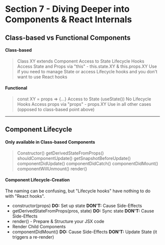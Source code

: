 # Section 7 - Diving Deeper into Components & React Internals

## Class-based vs Functional Components

#### Class-based

> Class XY extends Component
> Access to State
> Lifecycle Hooks
> Access State and Props via "this" - this.state.XY & this.props.XY
> Use if you need to manage State or access Lifecycle hooks and you don't want to use React hooks

#### Functional

> const XY = props => {...}
> Access to State (useState())
> No Lifecycle Hooks
> Access props via "props" - props.XY
> Use in all other cases (opposed to class-based point above)

---

## Component Lifecycle

#### Only available in Class-based Components

> Constructor()
> getDerivedStateFromProps()
> shouldComponentUpdate()
> getSnapshotBeforeUpdate()
> componentDidUpdate()
> componentDidCatch()
> componentDidMount()
> componentWillUnmount()
> render()

#### Component Lifecycle-Creation

The naming can be confusing, but "Lifecycle hooks" have nothing to do with "React hooks".

- constructor(props)
  **DO:** Set up state
  **DON'T:** Cause Side-Effects
- getDerivedStateFromProps(pros, state)
  **DO:** Sync state
  **DON'T:** Cause Side-Effects
- render() - Prepare & Structure your JSX code
- Render Child Components
- componentDidMount()
  **DO:** Cause Side-Effects
  **DON'T:** Update State (it triggers a re-render)
